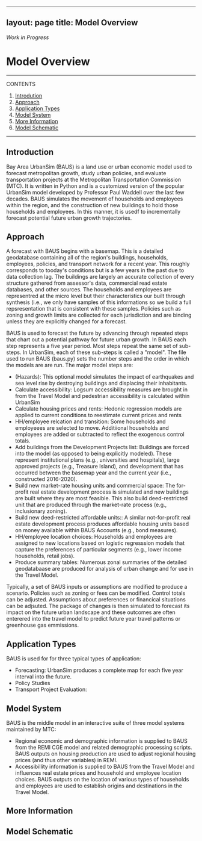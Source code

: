 
---
layout: page
title: Model Overview
---

*Work in Progress*

# Model Overview

---
CONTENTS
 
1. [Introdution](#introduction)
2. [Approach](#approach)
3. [Application Types](#application)
4. [Model System](#model-system)
5. [More Information](#more-information)
6. [Model Schematic](#model-schematic)

---

## Introduction
Bay Area UrbanSim (BAUS) is a land use or urban economic model used to forecast metropolitan growth, study urban policies, and evaluate transportation projects at the Metropolitan Transportation Commission (MTC). It is written in Python and is a customized version of the popular UrbanSim model developed by Professor Paul Waddell over the last few decades. BAUS simulates the movement of households and employees within the region, and the construction of new buildings to hold those households and employees. In this manner, it is usedf to incrementally forecast potential future urban growth trajectories.

## Approach
A forecast with BAUS begins with a basemap. This is a detailed geodatabase containing all of the region's buildings, households, employees, policies, and transport network for a recent year. This roughly corresponds to tooday's conditions but is a few years in the past due to data collection lag. The buildings are largely an accurate collection of every structure gathered from assessor's data, commercial read estate databases, and other sources. The households and employees are representred at the micro level but their characteristics our built through synthesis (i.e., we only have samples of this informations so we build a full repsresentation that is consistent with these samples. Policies such as zoning and growth limits are collected for each jurisdiction and are binding unless they are explicitly changed for a forecast.

BAUS is used to forecast the future by advancing through repeated steps that chart out a potential pathway for future urban growth. In BAUS each step represents a five year period. Most steps repeat the same set of sub-steps. In UrbanSim, each of these sub-steps is called a "model".  The file used to run BAUS (baus.py) sets the number steps and the order in which the models are are run. The major model steps are: 
* (Hazards): This optional model simulates the impact of earthquakes and sea level rise by destroying buildings and displacing their inhabitants.
* Calculate accessibility: Logsum accessibility measures are brought in from the Travel Model and pedestrian accessibility is calculated within UrbanSim
* Calculate housing prices and rents: Hedonic regression models are applied to current conditions to reestimate current prices and rents
* HH/employee relcation and transition: Some households and employeees are selected to move. Additiional households and employees are added or subtracted to reflect the exogenous control totals.
* Add buildings from the Development Projects list: Buildings are forced into the model (as opposed to being explicitly modeled). These represent institutional plans (e.g., universities and hospitals), large approved projects (e.g., Treasure Island), and development that has occurred between the basemap year and the current year (i.e., constructed 2016-2020).
* Build new market-rate housing units and commercial space: The for-profit real estate development process is simulated and new buildings are built where they are most feasible. This also build deed-restricted unit that are produced through the market-rate process (e.g., inclusionary zoning).
* Build new deed-restricted affordable units:: A similar not-for-profit real estate development process produces affordable housing units based on money available within BAUS Accounts (e.g., bond measures).
* HH/employee location choices: Households and employees are assigned to new locations based on logistic regresssion models that capture the preferences of particular segments (e.g., lower income households, retail jobs).
* Produce summary tables: Numerous zonal summaries of the detailed geodatabaase are produced for analysis of urban change and for use in the Travel Model.

Typically, a set of BAUS inputs or assumptions are modified to produce a scenario. Policies such as zoning or fees can be modified. Control totals can be adjusted. Assumptions about preferences or financical situations can be adjsuted. The package of changes is then simulated to forecast its impact on the future urban landscape and these outcomes are often enterered into the travel model to predict future year travel patterns or greenhouse gas emmissions.


## Application Types
BAUS is used for for three typical types of application:
* Forecasting: UrbanSim produces a complete map for each five year interval into the future. 
* Policy Studies
* Transport Project Evaluation: 


## Model System
BAUS is the middle model in an interactive suite of three model systems maintained by MTC:
* Regional economic and demographic information is supplied to BAUS from the REMI CGE model and related demographic processing scripts. BAUS outputs on housing production are used to adjust regional housing prices (and thus other variables) in REMI. 
* Accessibillity information is supplied to BAUS from the Travel Model and influences real estate prices and household and employee location choices. BAUS outputs on the location of various types of households and employees are used to establish origins and destinations in the Travel Model.


## More Information


## Model Schematic
